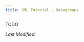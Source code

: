 ```yaml
---
title: JML Tutorial - Datagroups
---
```


TODO

<i>Last Modified: <script type="text/javascript"> document.write(new Date(document.lastModified).toUTCString())</script></i>
